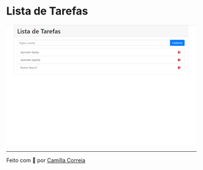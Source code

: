 # Lista de Tarefas

<p align="center">
   <img src="img/example.png" width="700px"/>
</p>

---

Feito com 💜 por [Camilla Correia](https://www.linkedin.com/in/camilla-correia-3203a3139/)
